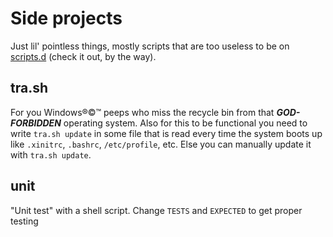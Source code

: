 # Side projects
Just lil' pointless things, mostly scripts that are too useless to be on [scripts.d](https://github.com/matthmr/scripts) (check it out, by the way).

## tra.sh
For you Windows®©™ peeps who miss the recycle bin from that ***GOD-FORBIDDEN*** operating system.
Also for this to be functional you need to write `tra.sh update` in some file that is read every time the system boots up like `.xinitrc`, `.bashrc`, `/etc/profile`, etc. Else you can manually update it with `tra.sh update`.

## unit
"Unit test" with a shell script. Change `TESTS` and `EXPECTED` to get proper testing
